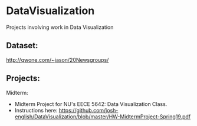 # DataVisualization
Projects involving work in Data Visualization
## Dataset:
http://qwone.com/~jason/20Newsgroups/

## Projects:
Midterm:  
- Midterm Project for NU's EECE 5642: Data Visualization Class.  
- Instructions here: https://github.com/josh-english/DataVisualization/blob/master/HW-MidtermProject-Spring19.pdf

